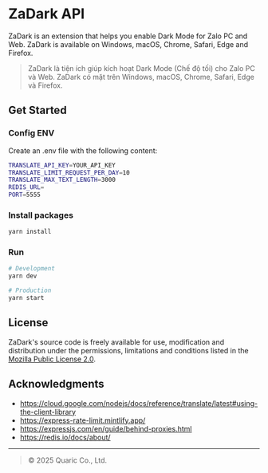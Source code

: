 # ZaDark API

ZaDark is an extension that helps you enable Dark Mode for Zalo PC and Web. ZaDark is available on Windows, macOS, Chrome, Safari, Edge and Firefox.

> ZaDark là tiện ích giúp kích hoạt Dark Mode (Chế độ tối) cho Zalo PC và Web. ZaDark có mặt trên Windows, macOS, Chrome, Safari, Edge và Firefox.

## Get Started

### Config ENV

Create an .env file with the following content:

```bash
TRANSLATE_API_KEY=YOUR_API_KEY
TRANSLATE_LIMIT_REQUEST_PER_DAY=10
TRANSLATE_MAX_TEXT_LENGTH=3000
REDIS_URL=
PORT=5555
```

### Install packages

```bash
yarn install
```

### Run

```bash
# Development
yarn dev

# Production
yarn start
```

## License

ZaDark's source code is freely available for use, modification and distribution under the permissions, limitations and conditions listed in the [Mozilla Public License 2.0](./LICENSE).

## Acknowledgments
- https://cloud.google.com/nodejs/docs/reference/translate/latest#using-the-client-library
- https://express-rate-limit.mintlify.app/
- https://expressjs.com/en/guide/behind-proxies.html
- https://redis.io/docs/about/

---

> © 2025 Quaric Co., Ltd.
